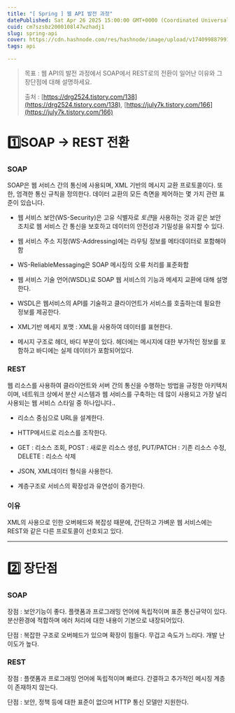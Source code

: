 ```yaml
---
title: "[ Spring ] 웹 API 발전 과정"
datePublished: Sat Apr 26 2025 15:00:00 GMT+0000 (Coordinated Universal Time)
cuid: cm7szsbz2000108l47wzhadj1
slug: spring-api
cover: https://cdn.hashnode.com/res/hashnode/image/upload/v1740998879916/d20104a8-82e9-4b66-bdee-172d0aa4a26a.png
tags: api

---
```


> 목표 : 웹 API의 발전 과정에서 SOAP에서 REST로의 전환이 일어난 이유와 그 장단점에 대해 설명하세요.
> 
> 출처 : [https://drg2524.tistory.com/138](https://drg2524.tistory.com/138), [https://july7k.tistory.com/166](https://july7k.tistory.com/166)

# 1️⃣SOAP → REST 전환

### SOAP

SOAP은 웹 서비스 간의 통신에 사용되며, XML 기반의 메시지 교환 프로토콜이다. 또한, 엄격한 통신 규칙을 정의한다. 데이터 교환의 모든 측면을 제어하는 몇 가지 관련 표준이 있습니다.

* 웹 서비스 보안(WS-Security)은 고유 식별자로 *토큰*을 사용하는 것과 같은 보안 조치로 웹 서비스 간 통신을 보호하고 데이터의 안전성과 기밀성을 유지할 수 있다.
    
* 웹 서비스 주소 지정(WS-Addressing)에는 라우팅 정보를 메타데이터로 포함해야 함
    
* WS-ReliableMessaging은 SOAP 메시징의 오류 처리를 표준화함
    
* 웹 서비스 기술 언어(WSDL)로 SOAP 웹 서비스의 기능과 메세지 교환에 대해 설명한다.
    
* WSDL은 웹서비스의 API를 기술하고 클라이언트가 서비스를 호출하는데 필요한 정보를 제공한다.
    
* XML기반 메세지 포맷 : XML을 사용하여 데이터를 표현한다.
    
* 메시지 구조로 헤더, 바디 부분이 있다. 헤더에는 메시지에 대한 부가적인 정보를 포함하고 바디에는 실제 데이터가 포함되어있다.
    

### REST

웹 리소스를 사용하여 클라이언트와 서버 간의 통신을 수행하는 방법을 규정한 아키텍처이며, 네트워크 상에서 분산 시스템과 웹 서비스를 구축하는 데 많이 사용되고 가장 널리 사용되는 웹 서비스 스타일 중 하나입니다.***.***

* 리소스 중심으로 URL을 설계한다.
    
* HTTP메서드로 리소스를 조작한다.
    
* GET : 리소스 조회, POST : 새로운 리소스 생성, PUT/PATCH : 기존 리소스 수정, DELETE : 리소스 삭제
    
* JSON, XML데이터 형식을 사용한다.
    
* 계층구조로 서비스의 확장성과 유연성이 증가한다.
    

### 이유

XML의 사용으로 인한 오버헤드와 복잡성 때문에, 간단하고 가벼운 웹 서비스에는 REST와 같은 다른 프로토콜이 선호되고 있다.

---

# 2️⃣ 장단점

### SOAP

장점 : 보안기능이 좋다. 플랫폼과 프로그래밍 언어에 독립적이며 표준 통신규약이 있다. 분산환경에 적합하며 에러 처리에 대한 내용이 기본으로 내장되어있다.

단점 : 복잡한 구조로 오버헤드가 있으며 확장이 힘들다. 무겁고 속도가 느리다. 개발 난이도가 높다.

### REST

장점 : 플랫폼과 프로그래밍 언어에 독립적이며 빠르다. 간결하고 추가적인 메시징 계층이 존재하지 않는다.

단점 : 보안, 정책 등에 대한 표준이 없으며 HTTP 통신 모델만 지원한다.